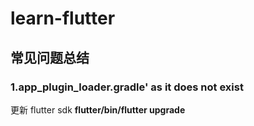 # learn-flutter

## 常见问题总结

### 1.app_plugin_loader.gradle' as it does not exist

更新 flutter sdk **flutter/bin/flutter upgrade**
